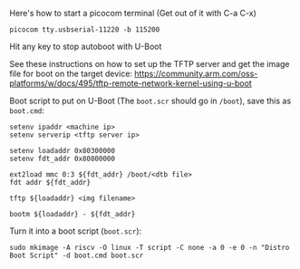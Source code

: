 Here's how to start a picocom terminal (Get out of it with C-a C-x)

```
picocom tty.usbserial-11220 -b 115200
```

Hit any key to stop autoboot with U-Boot

See these instructions on how to set up the TFTP server and get the image file for boot on the target device: https://community.arm.com/oss-platforms/w/docs/495/tftp-remote-network-kernel-using-u-boot

Boot script to put on U-Boot (The `boot.scr` should go in `/boot`), save this as `boot.cmd`:
```
setenv ipaddr <machine ip>
setenv serverip <tftp server ip>

setenv loadaddr 0x80300000
setenv fdt_addr 0x80800000

ext2load mmc 0:3 ${fdt_addr} /boot/<dtb file>
fdt addr ${fdt_addr}

tftp ${loadaddr} <img filename>

bootm ${loadaddr} - ${fdt_addr}
```

Turn it into a boot script (`boot.scr`):
```
sudo mkimage -A riscv -O linux -T script -C none -a 0 -e 0 -n "Distro Boot Script" -d boot.cmd boot.scr
```
